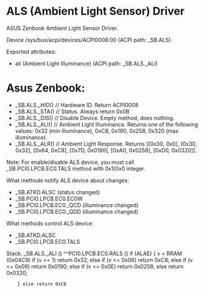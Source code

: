 ALS (Ambient Light Sensor) Driver
===

ASUS Zenbook Ambient Light Sensor Driver.

Device /sys/bus/acpi/devices/ACPI0008:00 (ACPI path: \_SB.ALS). 

Exported attributes:
- ali (Ambient Light Illuminance) (ACPI path: \_SB.ALS._ALI)


Asus Zenbook:
==
- \_SB.ALS._HID() // Hardware ID. Return ACPI0008
- \_SB.ALS._STA() // Status. Always return 0x0B
- \_SB.ALS._DIS() // Disable Device. Empty method, does nothing.
- \_SB.ALS._ALI() // Ambient Light Illuminance. Returns one of the following values: 0x32 (min illuminance), 0xC8, 0x190, 0x258, 0x320 (max illuminance).
- \_SB.ALS._ALR() // Ambient Light Response. Returns [[0x30, 0x0], [0x30, 0x32], [0x64, 0xC8], [0x7D, 0x0190], [0xA0, 0x0258], [0xD0, 0x0320]].

Note:
For enable/disable ALS device, you must call \_SB.PCI0.LPCB.EC0.TALS method with 0x1/0x0 integer.

What methods notify ALS device about changes:
- \_SB.ATKD.ALSC (status changed)
- \_SB.PCI0.LPCB.EC0.EC0W 
- \_SB.PCI0.LPCB.EC0._QCD (illuminance changed)
- \_SB.PCI0.LPCB.EC0._QDD (illuminance changed)

What methods control ALS device:
- \_SB.ATKD.ALSC
- \_SB.PCI0.LPCB.EC0.TALS

Stack:
\_SB.ALS._ALI ()
    ^^PCI0.LPCB.EC0.RALS ()
        if (ALAE) {
            v = RRAM (0x04C9)
            if (v <= 1) return 0x32;
            else if (v <= 0x06) return 0xC8;
            else if (v <= 0x09) return 0x0190;
            else if (v <= 0x0E) return 0x0258;
            else return 0x0320;

        } else return 0xC8
